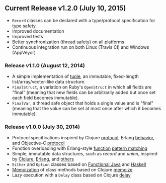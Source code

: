 ## Current Release v1.2.0 (July 10, 2015)

* `Record` classes can be declared with a type/protocol specification for type safety.
* Improved documentation
* Improved tests
* Better synchronization (thread safety) on all platforms
* Continuous integration run on both Linux (Travis CI) and Windows (AppVeyor)

### Release v1.1.0 (August 12, 2014)

* A simple implementation of [tuple](http://en.wikipedia.org/wiki/Tuple), an
  immutable, fixed-length list/array/vector-like data structure.
* `FinalStruct`, a variation on Ruby's `OpenStruct` in which all fields are "final" (meaning
  that new fields can be arbitrarily added but once set each field becomes immutable).
* `FinalVar`, a thread safe object that holds a single value and is "final" (meaning
  that the value can be set at most once after which it becomes immutable).

### Release v1.0.0 (July 30, 2014)

* Protocol specifications inspired by Clojure [protocol](http://clojure.org/protocols),
  Erlang [behavior](http://www.erlang.org/doc/design_principles/des_princ.html#id60128),
  and Objective-C [protocol](https://developer.apple.com/library/ios/documentation/Cocoa/Conceptual/ProgrammingWithObjectiveC/WorkingwithProtocols/WorkingwithProtocols.html)
* Function overloading with Erlang-style [function](http://erlang.org/doc/reference_manual/functions.html)
  [pattern matching](http://erlang.org/doc/reference_manual/patterns.html)
* Simple, immutable data structures, such as *record* and *union*, inspired by
  [Clojure](http://clojure.org/datatypes), [Erlang](http://www.erlang.org/doc/reference_manual/records.html),
  and [others](http://en.wikipedia.org/wiki/Union_type)
* `Either` and `Option` classes based on [Functional Java](http://functionaljava.org/) and [Haskell](https://hackage.haskell.org/package/base-4.2.0.1/docs/Data-Either.html)
* [Memoization](http://en.wikipedia.org/wiki/Memoization) of class methods based on Clojure [memoize](http://clojuredocs.org/clojure_core/clojure.core/memoize)
* Lazy execution with a `Delay` class based on Clojure [delay](http://clojuredocs.org/clojure_core/clojure.core/delay)
